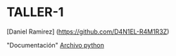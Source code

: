 # TALLER-1
[Daniel Ramirez] (https://github.com/D4N1EL-R4M1R3Z)

"Documentación"
[Archivo python](https://github.com/D4N1EL-R4M1R3Z/TALLER-1/blob/main/TALLER%201%20LISTAS%20Y%20DICCIONARIOS%20DANIEL%20RAMIREZ.py)
